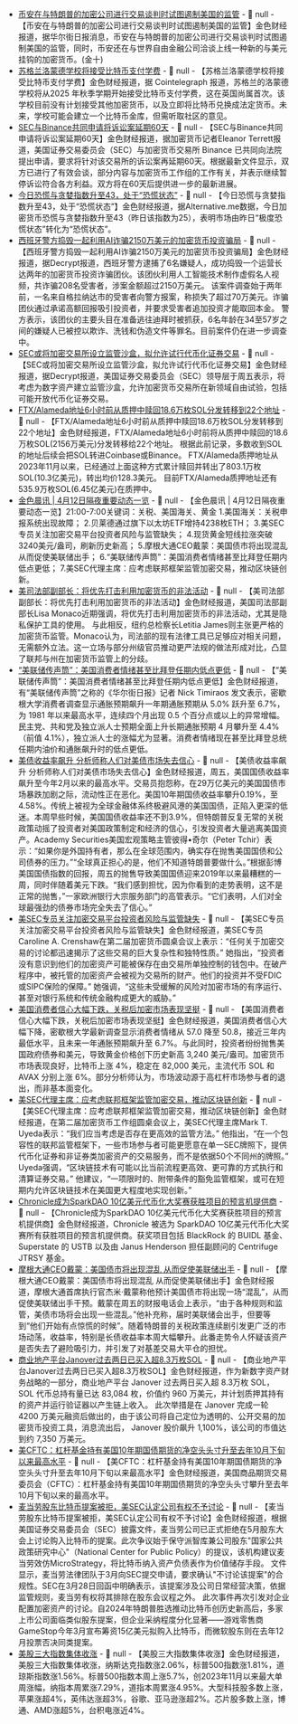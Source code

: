 - [币安在与特朗普的加密公司进行交易谈判时试图遏制美国的监管]() - 📰 null - 【币安在与特朗普的加密公司进行交易谈判时试图遏制美国的监管】金色财经报道，据华尔街日报消息，币安在与特朗普的加密公司进行交易谈判时试图遏制美国的监管，同时，币安还在与世界自由金融公司洽谈上线一种新的与美元挂钩的加密货币。(金十)
- [苏格兰洛蒙德学校将接受比特币支付学费](https://cointelegraph.com/news/lomond-school-accepts-bitcoin-tuition-payments-first-uk) - 📰 null - 【苏格兰洛蒙德学校将接受比特币支付学费】金色财经报道，据 Cointelegraph 报道，苏格兰的洛蒙德学校将从2025 年秋季学期开始接受比特币支付学费，这在英国尚属首次。该学校目前没有计划接受其他加密货币，以及立即将比特币兑换成法定货币。未来，学校可能会建立一个比特币金库，但需听取社区的意见。
- [SEC与Binance共同申请将诉讼案延期60天](https://x.com/EleanorTerrett/status/1910794348435820620) - 📰 null - 【SEC与Binance共同申请将诉讼案延期60天】金色财经报道，据加密货币记者Eleanor Terrett报道，美国证券交易委员会（SEC）与加密货币交易所 Binance 已共同向法院提出申请，要求将针对该交易所的诉讼案再延期60天。根据最新文件显示，双方已进行了有效会谈，部分内容与加密货币工作组的工作有关，并表示继续暂停诉讼符合各方利益。双方将在60天后提供进一步的最新进展。
- [今日恐慌与贪婪指数升至43，处于“恐慌状态”]() - 📰 null - 【今日恐慌与贪婪指数升至43，处于“恐慌状态”】金色财经报道，据Alternative.me数据，今日加密货币恐慌与贪婪指数升至43（昨日该指数为25），表明市场由昨日“极度恐慌状态”转化为“恐慌状态”。
- [西班牙警方捣毁一起利用AI诈骗2150万美元的加密货币投资骗局](https://decrypt.co/314498/spanish-police-crypto-scam-ai-21-million) - 📰 null - 【西班牙警方捣毁一起利用AI诈骗2150万美元的加密货币投资骗局】金色财经报道，据Decrypt报道，西班牙警方逮捕了6名嫌疑人，成功捣毁一个运营长达两年的加密货币投资诈骗团伙。该团伙利用人工智能技术制作虚假名人视频，共诈骗208名受害者，涉案金额超过2150万美元。 
该案件调查始于两年前，一名来自格拉纳达市的受害者向警方报案，称损失了超过70万美元。诈骗团伙通过承诺高额回报吸引投资者，并要求受害者追加投资才能取回本金。 
警方表示，该团伙的主要头目在准备逃往迪拜时被抓获，6名年龄在34至57岁之间的嫌疑人已被控以欺诈、洗钱和伪造文件等罪名。目前案件仍在进一步调查中。
- [SEC或将加密交易所设立监管沙盒，拟允许试行代币化证券交易](https://decrypt.co/314552/sec-crypto-regulatory-sandbox) - 📰 null - 【SEC或将加密交易所设立监管沙盒，拟允许试行代币化证券交易】金色财经报道，据Decrypt报道，美国证券交易委员会（SEC）领导层于周五表示，将考虑为数字资产建立监管沙盒，允许加密货币交易所在新领域自由试验，包括可能开放代币化证券交易。
- [FTX/Alameda地址6小时前从质押中赎回18.6万枚SOL分发转移到22个地址](https://x.com/EmberCN/status/1910840288744214712) - 📰 null - 【FTX/Alameda地址6小时前从质押中赎回18.6万枚SOL分发转移到22个地址】金色财经报道，FTX/Alameda地址6小时前将从质押中赎回的18.6万枚SOL(2156万美元)分发转移给22个地址。 
根据此前记录，多数收到SOL的地址后续会把SOL转进Coinbase或Binance。 
FTX/Alameda质押地址从2023年11月以来，已经通过上面这种方式累计赎回并转出了803.1万枚SOL(10.3亿美元)，转出均价128.3美元。 
目前FTX/Alameda质押地址还有535.9万枚SOL(6.45亿美元)在质押中。
- [金色晨讯 | 4月12日隔夜重要动态一览]() - 📰 null - 【金色晨讯 | 4月12日隔夜重要动态一览】21:00-7:00关键词：关税、美国海关、黄金 
1.美国海关：关税申报系统出现故障； 
2.贝莱德通过旗下以太坊ETF增持4238枚ETH； 
3.美SEC专员关注加密交易平台投资者风险与监管缺失； 
4.现货黄金短线拉涨突破3240美元/盎司，刷新历史新高； 
5.摩根大通CEO戴蒙：美国债市将出现混乱 从而促使美联储出手； 
6.“美联储传声筒”：美国消费者情绪甚至比拜登任期内低点更低； 
7.美SEC代理主席：应考虑联邦框架监管加密交易，推动区块链创新。
- [美司法部副部长：将优先打击利用加密货币的非法活动](https://bitcoinmagazine.com/takes/on-bitcoin-privacy-more-deputy-attorney-general-less-new-york-attorney-general) - 📰 null - 【美司法部副部长：将优先打击利用加密货币的非法活动】金色财经报道，美国司法部副部长Lisa Monaco近期强调，将优先打击利用加密货币的非法活动，尤其是隐私保护工具的使用。 
与此相反，纽约总检察长Letitia James则主张更严格的加密货币监管。Monaco认为，司法部的现有法律工具已足够应对相关问题，无需额外立法。这一立场与部分州级官员推动更严法规的做法形成对比，凸显了联邦与州在加密货币监管上的分歧。
- [“美联储传声筒”：美国消费者情绪甚至比拜登任期内低点更低](https://x.com/NickTimiraos/status/1910703250468184180) - 📰 null - 【“美联储传声筒”：美国消费者情绪甚至比拜登任期内低点更低】金色财经报道，有“美联储传声筒”之称的《华尔街日报》记者 Nick Timiraos 发文表示，密歇根大学消费者调查显示通胀预期飙升一年期通胀预期从 5.0% 跃升至 6.7%，为 1981 年以来最高水平，连续四个月出现 0.5 个百分点或以上的异常增幅。民主党、共和党及独立派人士预期全面上升长期通胀预期 4 月攀升至 4.4%（前值 4.1%），独立派人士的涨幅尤为显著。消费者情绪现在甚至比拜登总统任期内油价和通胀飙升时的低点更低。
- [美债收益率飙升 分析师称人们对美债市场失去信心](https://flash.jin10.com/detail/20250411235617436800) - 📰 null - 【美债收益率飙升 分析师称人们对美债市场失去信心】金色财经报道，周五，美国国债收益率飙升至今年2月以来的最高水平。交易员抱怨称，在29万亿美元的美国国债市场暴跌加剧之际，流动性正在恶化。美国10年期国债收益率攀升0.19%，至4.58%。传统上被视为全球金融体系终极避风港的美国国债，正陷入更深的低迷。本周早些时候，美国国债收益率还不到3.9%，但特朗普反复无常的关税政策动摇了投资者对美国政策制定和经济的信心，引发投资者大量逃离美国资产。Academy Securities美国宏观策略主管彼得•奇尔（Peter Tchir）表示：“如果你是外国持有者，那么在全球范围内，确实存在抛售美国国债和公司债券的压力。”“全球真正担心的是，他们不知道特朗普要做什么。”根据彭博美国国债指数的回报，周五的抛售导致美国国债迎来2019年以来最糟糕的一周，同时伴随着美元下跌。“我们感到担忧，因为你看到的走势表明，这不是正常的抛售，”一家欧洲银行大宗服务部门的高管表示。“它们表明，人们对全球最强劲的债券市场完全失去了信心。”
- [美SEC专员关注加密交易平台投资者风险与监管缺失](https://www.sec.gov/newsroom/speeches-statements/crenshaw-remarks-ctf-roundtable-crypto-trading-041125) - 📰 null - 【美SEC专员关注加密交易平台投资者风险与监管缺失】金色财经报道，美SEC专员Caroline A. Crenshaw在第二届加密货币圆桌会议上表示：“任何关于加密交易的讨论都迅速揭示了这些交易的巨大复杂性和独特性质。” 她指出，“投资者没有意识到他们的加密资产可能被保存在由交易所单独控制的钱包中。在破产程序中，被托管的加密资产会被视为交易所的财产。他们的投资并不受FDIC或SIPC保险的保障。” 她强调，“这些未受缓解的风险对加密市场的有序运行、甚至对银行系统和传统金融构成更大的威胁。”
- [美国消费者信心大幅下跌，关税后加密市场表现坚挺](https://www.coindesk.com/markets/2025/04/11/u-s-consumer-sentiment-craters-in-first-post-tariff-read-but-crypto-is-holding-up) - 📰 null - 【美国消费者信心大幅下跌，关税后加密市场表现坚挺】金色财经报道，美国消费者信心大幅下降，密歇根大学最新调查显示消费者情绪从 57.0 降至 50.8，接近三年内最低水平，且未来一年通胀预期飙升至 6.7%。与此同时，投资者纷纷抛售美国政府债券和美元，导致黄金价格创下历史新高 3,240 美元/盎司。加密货币市场表现良好，比特币上涨 4%，稳定在 82,000 美元，主流代币 SOL 和 AVAX 分别上涨 6%。部分分析师认为，市场波动源于高杠杆市场参与者的退出，而非基本面变化。
- [美SEC代理主席：应考虑联邦框架监管加密交易，推动区块链创新](https://www.sec.gov/newsroom/speeches-statements/uyeda-remarks-ctf-roundtable-crypto-trading-041125) - 📰 null - 【美SEC代理主席：应考虑联邦框架监管加密交易，推动区块链创新】金色财经报道，在第二届加密货币工作组圆桌会议上，美SEC代理主席Mark T. Uyeda表示：“我们应当考虑是否存在更高效的监管方法。” 他指出，“在一个包容性的联邦监管框架下，一些市场参与者可能更愿意在单一SEC牌照下，提供代币化证券和非证券类加密资产的交易服务，而不是依据50个不同州的牌照。” Uyeda强调，“区块链技术有可能以比当前流程更高效、更可靠的方式执行和清算证券交易。” 他建议，“一项限时的、附带条件的豁免监管框架，或可在短期内允许区块链技术在美国更大程度地实现创新。”
- [Chronicle成为SparkDAO 10亿美元代币化大奖赛获胜项目的预言机提供商](https://www.theblock.co/post/350614/chronicle-tapped-as-oracle-provider-for-winners-of-the-1-billion-sparkdao-tokenization-grand-prix) - 📰 null - 【Chronicle成为SparkDAO 10亿美元代币化大奖赛获胜项目的预言机提供商】金色财经报道，Chronicle 被选为 SparkDAO 10亿美元代币化大奖赛所有获胜项目的预言机提供商。获奖项目包括 BlackRock 的 BUIDL 基金、Superstate 的 USTB 以及由 Janus Henderson 担任副顾问的 Centrifuge JTRSY 基金。
- [摩根大通CEO戴蒙：美国债市将出现混乱 从而促使美联储出手](https://www.cls.cn/detail/2001792) - 📰 null - 【摩根大通CEO戴蒙：美国债市将出现混乱 从而促使美联储出手】金色财经报道，摩根大通首席执行官杰米·戴蒙称他预计美国债市将出现一场“混乱”，从而促使美联储出手干预。戴蒙在周五的财报电话会上表示，“由于各种规则和监管，美债市场将会出现一些混乱。”他补充称，届时美联储会出手，但要等到“他们开始有点惊慌的时候”。随着特朗普的关税政策连续剧引发更广泛的市场动荡，收益率，特别是长债收益率本周大幅攀升。此番走势令人怀疑该资产是否失去了避险吸引力，并引发了对基差交易大平仓的担忧。
- [商业地产平台Janover过去两日已买入超8.3万枚SOL](https://www.theblock.co/post/350575/commercial-property-platform-janover-pivots-to-solana-treasury-strategy-stock-surges-1100-as-investors-rush-in) - 📰 null - 【商业地产平台Janover过去两日已买入超8.3万枚SOL】金色财经报道，作为新数字资产财务战略的一部分，商业地产平台 Janover 过去两日买入超 8.3万枚 SOL，SOL 代币总持有量已达 83,084 枚，价值约 960 万美元，并计划质押其持有的资产并运行验证器以产生链上收入。 
此次举措是在 Janover 完成一轮 4200 万美元融资后做出的，由于该公司将自己定位为透明的、公开交易的加密货币投资工具，消息流出后， Janover 股价飙升 1,100%，该公司的市值达到约 7,350 万美元。
- [美CFTC：杠杆基金持有美国10年期国债期货的净空头头寸升至去年10月下旬以来最高水平](https://flash.jin10.com/detail/20250412033717009800) - 📰 null - 【美CFTC：杠杆基金持有美国10年期国债期货的净空头头寸升至去年10月下旬以来最高水平】金色财经报道，美国商品期货交易委员会（CFTC）：杠杆基金持有美国10年期国债期货的净空头头寸攀升至去年10月下旬以来的最高水平。
- [麦当劳股东比特币提案被拒，美SEC认定公司有权不予讨论](https://www.theblock.co/post/350583/conservative-mcdonalds-shareholders-push-for-bitcoin-treasury-plan-but-sec-says-company-can-dismiss-proposal) - 📰 null - 【麦当劳股东比特币提案被拒，美SEC认定公司有权不予讨论】金色财经报道，根据美国证券交易委员会（SEC）披露文件，麦当劳公司已正式拒绝在5月股东大会上讨论购入比特币的提案。此次争议始于保守派智库兼公司股东"国家公共政策研究中心"（National Center for Public Policy）的提议，该机构建议麦当劳效仿MicroStrategy，将比特币纳入资产负债表作为价值储存手段。 
文件显示，麦当劳法律团队于3月向SEC提交申请，要求确认"不讨论该提案"的合规性。SEC在3月28日回函中明确表示，该提案涉及公司日常经营决策，依据监管规则，麦当劳有权将其排除在股东会议程之外。 
此次事件再次引发对企业配置加密资产的讨论。自2024年特朗普胜选推动比特币创历史新高后，多家上市公司面临类似股东提案，但企业采纳程度分化显著——游戏零售商GameStop今年3月宣布筹资15亿美元拟购入比特币，而微软股东则在去年12月投票否决同类提案。
- [美股三大指数集体收涨]() - 📰 null - 【美股三大指数集体收涨】金色财经报道，美股三大指数集体收涨，纳斯达克指数涨2.06%，标普500指数涨1.81%，道琼斯指数涨1.56%。标普500指数本周上涨5.7%，创2023年11月以来最大单周涨幅，纳指本周累涨7.29%，道指本周累涨4.95%。大型科技股多数上涨，苹果涨超4%，英伟达涨超3%，谷歌、亚马逊涨超2%。芯片股多数上涨，博通、AMD涨超5%，台积电涨近4%。
